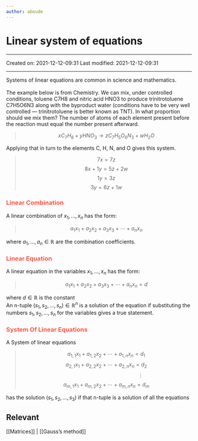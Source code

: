 ```yaml
---
author: aboude
---
```

# Linear system of equations
___

Created on: 2021-12-12-09:31
Last modified: 2021-12-12-09:31

___

Systems of linear equations are common in science and mathematics.
\
\
The example below is from Chemistry. We can mix, under controlled conditions, toluene C7H8 and nitric acid HNO3 to produce trinitrotoluene C7H5O6N3 along with the byproduct water (conditions have to be very well controlled — trinitrotoluene is better known as TNT). In what proportion should we mix them? The number of atoms of each element present before the reaction must equal the number present afterward.

> $$xC_{7}H_{8} +yHNO_{3} \rightarrow zC_{7}H_{5}O_{6}N_{3} + wH_{2}O$$

Applying that in turn to the elements C, H, N, and O gives this system.

>  $$7x = 7z$$
>  $$8x +1y = 5z + 2w$$
>  $$1y = 3z$$
>  $$3y=6z+1w$$
### <span style="color: #ff5545;text-transform: capitalize;">Linear combination</span>
A linear combination of $x_{1},...,x_{n}$ has the form:
> $$a_{1}x_{1}+a_{2}x_{2}+a_{3}x_{3}+\cdots+a_{n}x_{n}$$

where $a_{1},...,a_{n}\in\mathbb{R}$ are the combination coefficients.

### <span style="color: #ff5545;text-transform: capitalize;">linear equation</span>
A linear equation in the variables $x_{1},...,x_{n}$ has the form:
>$$a_{1}x_{1}+a_{2}x_{2}+a_{3}x_{3}+\cdots+a_{n}x_{n} = d$$

where $d \in \mathbb{R}$ is the constant
\
An n-tuple $(s_{1},s_{2},...,s_{n}) \in \mathbb{R}^{n}$ is a solution of the equation if substituting the numbers $s_1,s_2,...,s_n$ for the variables gives a true statement.

### <span style="color: #ff5545;text-transform: capitalize;">System of linear equations</span>
A System of linear equations
>$$a_{1,1}x_{1}+a_{1,2}x_{2}+\cdots+a_{1,n}x_{n}=d_1$$
> $$a_{2,1}x_{1}+a_{2,2}x_{2}+\cdots+a_{2,n}x_{n}=d_2$$
> $$\qquad\quad\quad\quad\qquad\qquad\qquad\,\,\,\,\vdots$$
> $$a_{m,1}x_{1}+a_{m,2}x_{2}+\cdots+a_{m,n}x_{n}=d_m$$

has the solution $(s_1,s_2,…,s_3)$ if that n-tuple is a solution of all the equations

## Relevant 
[[Matrices]] | [[Gauss’s method]]